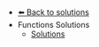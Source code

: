 - [⬅️ Back to solutions](../README.md)
- Functions   Solutions
  - [Solutions](./Solutions.md "Solutions")
